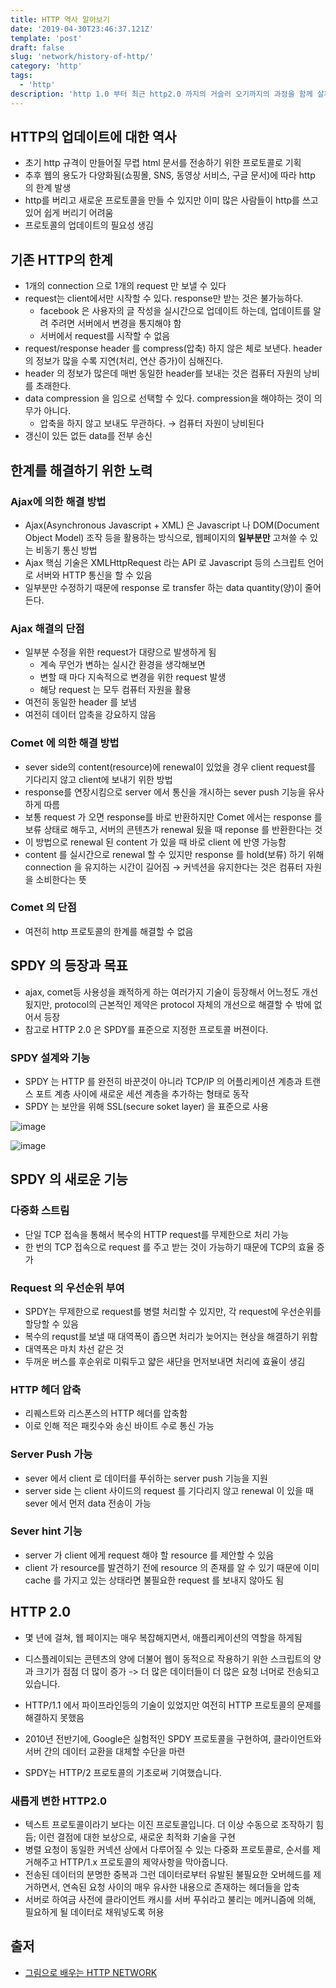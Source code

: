 ```yaml
---
title: HTTP 역사 알아보기
date: '2019-04-30T23:46:37.121Z'
template: 'post'
draft: false
slug: 'network/history-of-http/'
category: 'http'
tags:
  - 'http'
description: 'http 1.0 부터 최근 http2.0 까지의 거슬러 오기까지의 과정을 함께 살펴본다.'
---
```


## HTTP의 업데이트에 대한 역사

- 초기 http 규격이 만들어질 무렵 html 문서를 전송하기 위한 프로토콜로 기획
- 추후 웹의 용도가 다양화됨(쇼핑몰, SNS, 동영상 서비스, 구글 문서)에 따라 http 의 한계 발생
- http를 버리고 새로운 프로토콜을 만들 수 있지만 이미 많은 사람들이 http를 쓰고 있어 쉽게 버리기 어려움
- 프로토콜의 업데이트의 필요성 생김

## 기존 HTTP의 한계

- 1개의 connection 으로 1개의 request 만 보낼 수 있다
- request는 client에서만 시작할 수 있다. response만 받는 것은 불가능하다.
  - facebook 은 사용자의 글 작성을 실시간으로 업데이트 하는데, 업데이트를 알려 주려면 서버에서 변경을 통지해야 함
  - 서버에서 request를 시작할 수 없음
- request/response header 를 compress(압축) 하지 않은 체로 보낸다. header 의 정보가 많을 수록 지연(처리, 연산 증가)이 심해진다.
- header 의 정보가 많은데 매번 동일한 header를 보내는 것은 컴퓨터 자원의 낭비를 초래한다.
- data compression 을 임으로 선택할 수 있다. compression을 해야하는 것이 의무가 아니다.
  - 압축을 하지 않고 보내도 무관하다. → 컴퓨터 자원이 낭비된다
- 갱신이 있든 없든 data를 전부 송신

## 한계를 해결하기 위한 노력

### Ajax에 의한 해결 방법

- Ajax(Asynchronous Javascript + XML) 은 Javascript 나 DOM(Document Object Model) 조작 등을 활용하는 방식으로, 웹페이지의 **일부분만** 고쳐쓸 수 있는 비동기 통신 방법
- Ajax 핵심 기술은 XMLHttpRequest 라는 API 로 Javascript 등의 스크립트 언어로 서버와 HTTP 통신을 할 수 있음
- 일부분만 수정하기 때문에 response 로 transfer 하는 data quantity(양)이 줄어든다.

### Ajax 해결의 단점

- 일부분 수정을 위한 request가 대량으로 발생하게 됨
  - 계속 무언가 변하는 실시간 환경을 생각해보면
  - 변할 때 마다 지속적으로 변경을 위한 request 발생
  - 해당 request 는 모두 컴퓨터 자원을 활용
- 여전히 동일한 header 를 보냄
- 여전히 데이터 압축을 강요하지 않음

### Comet 에 의한 해결 방법

- sever side의 content(resource)에 renewal이 있었을 경우 client request를 기다리지 않고 client에 보내기 위한 방법
- response를 연장시킴으로 server 에서 통신을 개시하는 sever push 기능을 유사하게 따름
- 보통 request 가 오면 response를 바로 반환하지만 Comet 에서는 response 를 보류 상태로 해두고, 서버의 콘텐츠가 renewal 됬을 때 reponse 를 반환한다는 것
- 이 방법으로 renewal 된 content 가 있을 때 바로 client 에 반영 가능함
- content 를 실시간으로 renewal 할 수 있지만 response 를 hold(보류) 하기 위해 connection 을 유지하는 시간이 길어짐 → 커넥션을 유지한다는 것은 컴퓨터 자원을 소비한다는 뜻

### Comet 의 단점

- 여전히 http 프로토콜의 한계를 해결할 수 없음

## SPDY 의 등장과 목표

- ajax, comet등 사용성을 쾌적하게 하는 여러가지 기술이 등장해서 어느정도 개선 됬지만, protocol의 근본적인 제약은 protocol 자체의 개선으로 해결할 수 밖에 없어서 등장
- 참고로 HTTP 2.0 은 SPDY를 표준으로 지정한 프로토콜 버젼이다.

### SPDY 설계와 기능

- SPDY 는 HTTP 를 완전히 바꾼것이 아니라 TCP/IP 의 어플리케이션 계층과 트랜스 포트 계층 사이에 새로운 세션 계층을 추가하는 형태로 동작
- SPDY 는 보안을 위해 SSL(secure soket layer) 을 표준으로 사용

![image](https://user-images.githubusercontent.com/35516239/58229113-c1542280-7d6b-11e9-89df-f58be7d02274.png)

![image](https://user-images.githubusercontent.com/35516239/58229434-b51c9500-7d6c-11e9-8f5d-45d63dddc384.png)

## SPDY 의 새로운 기능

### 다중화 스트림

- 단일 TCP 접속을 통해서 복수의 HTTP request를 무제한으로 처리 가능
- 한 번의 TCP 접속으로 request 를 주고 받는 것이 가능하기 때문에 TCP의 효율 증가

### Request 의 우선순위 부여

- SPDY는 무제한으로 request를 병렬 처리할 수 있지만, 각 request에 우선순위를 할당할 수 있음
- 복수의 requst를 보낼 때 대역폭이 좁으면 처리가 늦어지는 현상을 해결하기 위함
- 대역폭은 마치 차선 같은 것
- 두꺼운 버스를 후순위로 미뤄두고 얇은 새단을 먼저보내면 처리에 효율이 생김

### HTTP 헤더 압축

- 리퀘스트와 리스폰스의 HTTP 헤더를 압축함
- 이로 인해 적은 패킷수와 송신 바이트 수로 통신 가능

### Server Push 가능

- sever 에서 client 로 데이터를 푸쉬하는 server push 기능을 지원
- server side 는 client 사이드의 request 를 기다리지 않고 renewal 이 있을 때 sever 에서 먼저 data 전송이 가능

### Sever hint 기능

- server 가 client 에게 request 해야 할 resource 를 제안할 수 있음
- client 가 resource를 발견하기 전에 resource 의 존재를 알 수 있기 때문에 이미 cache 를 가지고 있는 상태라면 불필요한 request 를 보내지 않아도 됨

## HTTP 2.0

- 몇 년에 걸쳐, 웹 페이지는 매우 복잡해지면서, 애플리케이션의 역할을 하게됨

- 디스플레이되는 콘텐츠의 양에 더불어 웹이 동적으로 작용하기 위한 스크립트의 양과 크기가 점점 더 많이 증가 -> 더 많은 데이터들이 더 많은 요청 너머로 전송되고 있습니다.
- HTTP/1.1 에서 파이프라인등의 기술이 있었지만 여전히 HTTP 프로토콜의 문제를 해결하지 못했음
- 2010년 전반기에, Google은 실험적인 SPDY 프로토콜을 구현하여, 클라이언트와 서버 간의 데이터 교환을 대체할 수단을 마련
- SPDY는 HTTP/2 프로토콜의 기초로써 기여했습니다.

### 새롭게 변한 HTTP2.0

- 텍스트 프로토콜이라기 보다는 이진 프로토콜입니다. 더 이상 수동으로 조작하기 힘듬; 이런 결점에 대한 보상으로, 새로운 최적화 기술을 구현
- 병렬 요청이 동일한 커넥션 상에서 다루어질 수 있는 다중화 프로토콜로, 순서를 제거해주고 HTTP/1.x 프로토콜의 제약사항을 막아줍니다.
- 전송된 데이터의 분명한 중복과 그런 데이터로부터 유발된 불필요한 오버헤드를 제거하면서, 연속된 요청 사이의 매우 유사한 내용으로 존재하는 헤더들을 압축
- 서버로 하여금 사전에 클라이언트 캐시를 서버 푸쉬라고 불리는 메커니즘에 의해, 필요하게 될 데이터로 채워넣도록 허용

## 출저

- [그림으로 배우는 HTTP NETWORK](http://www.kyobobook.co.kr/product/detailViewKor.laf?ejkGb=KOR&mallGb=KOR&barcode=9788931447897&orderClick=LAG&Kc=)
